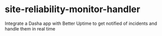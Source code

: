 # site-reliability-monitor-handler
Integrate a Dasha app with Better Uptime to get notified of incidents and handle them in real time
